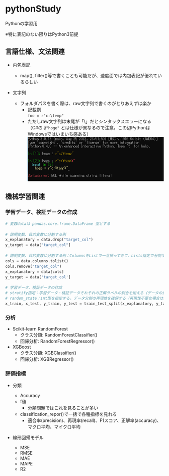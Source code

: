 # pythonStudy

Pythonの学習用

※特に表記のない限りはPython3前提

## 言語仕様、文法関連

* 内包表記
    * map(), filter()等で書くことも可能だが、速度面では内包表記が優れているらしい

* 文字列
    * フォルダパスを書く際は、raw文字列で書くのがとりあえずは楽か
        * 記載例  
        `foo = r"c:\temp"`
        * ただしraw文字列は末尾が「\」だとシンタックスエラーになる  
        （C#の `@"hoge"` とは仕様が異なるので注意。この辺PythonはWindowsではいまいち感ある）  
        ![](img/README/20220911-09152040.png)


## 機械学習関連

### 学習データ、検証データの作成

```python
# 変数dataは pandas.core.frame.DataFrame 型とする

# 説明変数、目的変数に分割する例
x_explanatory = data.drop("target_col")
y_target = data["target_col"]

# 説明変数、目的変数に分割する例：ColumnsをListで一旦摂ってきて、Lists指定で分割するパターン
cols = data.columns.tolist()
cols.remove("target_col")
x_explanatory = data[cols]
y_target = data['target_col']

# 学習データ、検証データの作成
# stratify指定：学習データ・検証データそれぞれの正解ラベルの割合を揃える（データの偏りを回避する）
# random_state：int型を指定する。データ分割の再現性を確保する（再現性不要な場合は指定しなくてもよい）
x_train, x_test, y_train, y_test = train_test_split(x_explanatory, y_target, stratify = y_target, random_state = 42)
```

### 分析

* Scikit-learn RandomForest
    * クラス分類: RandomForestClassifier()
    * 回帰分析: RandomForestRegressor()
* XGBoost
    * クラス分類: XGBClassifier()
    * 回帰分析: XGBRegressor()

### 評価指標

* 分類
    * Accuracy
    * f値
        * 分類問題ではこれを見ることが多い
    * classification_repor()で一括で各種指標を見れる
        * 適合率(precision)、再現率(recall)、F1スコア、正解率(accuracy)、マクロ平均、マイクロ平均

* 線形回帰モデル
    * MSE
    * RMSE
    * MAE
    * MAPE
    * R2


